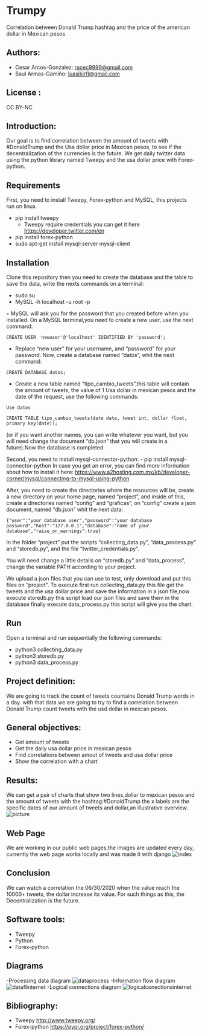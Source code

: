 # Trumpy
Correlation between Donald Trump hashtag and the price of the american dollar in Mexican pesos

## Authors: 
- Cesar Arcos-Gonzalez: racec9999@gmail.com
- Saul Armas-Gamiño: luasikirfl@gmail.com

## License : 
CC BY-NC

## Introduction: 
Our goal is to find correlation between the amount of tweets with #DonaldTrump and the Usa dollar price in Mexican pesos, to see if the decentralization of the currencies is the future. We get daily twitter data using the python library named Tweepy and the usa dollar price with Forex-python.

## Requirements
First, you need to install Tweepy, Forex-python and MySQL, this projects run on linux.
* pip install tweepy
    * Tweepy require credentials you can get it here https://developer.twitter.com/en
* pip install forex-python
* sudo apt-get install mysql-server mysql-client
    
## Installation
Clone this repository then you need to create the database and the table to save the data, write the nexts commands on a terminal:
- sudo su
- MySQL -h localhost -u root -p
	
◦ MySQL  will ask you for the password that you created before when you installed.
On a MySQL terminal,you need to create a new user, use the next command:
  
<pre><code>CREATE USER 'newuser'@'localhost' IDENTIFIED BY 'password';</code></pre>
    
- Replace “new user” for your username, and “password” for your password.
Now, create a database named “datos”, whit the next command:

<pre><code>CREATE DATABASE datos;</code></pre>

- Create a new table named “tipo_cambio_tweets”,this table will contain the amount of tweets, the value of 1 Usa dollar in mexican pesos and the date of the request, use the following commands:
<pre><code>Use datos</code></pre>
<pre><code>CREATE TABLE tipo_cambio_tweets(date date, tweet int, dollar float, primary key(date));</code></pre>

 (or if you want another names, you can write whatever you want, but you will need change the document “db.json” that you will create in a future).Now the database is completed.

Second, you need to install mysql-connector-python:
	- pip install mysql-connector-python
In case you get an error, you can find more information about how to install it here: https://www.a2hosting.com.mx/kb/developer-corner/mysql/connecting-to-mysql-using-python

After, you need to create the directories where the resources will be, create a new directory on your home page, named “project”, and inside of this, create a directories named “config” and ”graficas”, on “config” create a json document, named “db.json” whit the next data:

	{"user":"your database user","password":"your database password","host":"127.0.0.1","database":"name of your 	         database","raise_on_warnings":true}



In the folder “project” put the scripts “collecting_data.py”, ”data_process.py” and “storedb.py”, and the file “twitter_credentials.py”.

You will need change a little details on “storedb.py” and “data_process”, change the variable PATH according to your project.

We upload a json files that you can use to test, only download and put this files on “project”.
To execute first run collecting_data.py this file get the tweets and the usa dollar price and save the information in a json file,now execute storedb.py this script load our json files and save them in the database finally execute data_process.py this script will give you the chart.


## Run 
Open a terminal and run sequentially the following commands:
- python3 collecting_data.py
- python3 storedb.py
- python3 data_process.py

## Project definition:
We are going to track the count of tweets countains Donald Trump words in a day. with that data we are going to try to find a correlation between Donald Trump count tweets with the usd dollar in mexcan pesos.

## General objectives:
- Get amount of tweets
- Get the daily usa dollar price in mexican pesos
- Find correlations between amout of tweets and usa dollar price 
- Show  the correlation with a chart



## Results:
We can get a  pair of charts that show two lines,dollar to mexican pesos and the amount of tweets with the hashtag:#DonaldTrump
the x labels are the specific dates of our amount of tweets and dollar,an illustrative overview. 
![picture](https://user-images.githubusercontent.com/60860385/80922946-063b5400-8d46-11ea-8c93-3f2ac38ff3b7.png)

## Web Page
We are working in our public web pages,the images are updated every day, currently the web page works locally and was made it with django
![index](https://user-images.githubusercontent.com/60860385/87733612-e5f03280-c795-11ea-84a1-59c527cfcd42.jpeg)

## Conclusion
We can watch a correlation the 06/30/2020 when the value reach the 10000+ tweets, the dollar increase its value. For such things as this, the Decentralization is the future.

## Software tools:
- Tweepy
- Python
- Forex-python

## Diagrams
-Processing data diagram
![dataprocess](https://user-images.githubusercontent.com/60860385/80925163-448b4000-8d53-11ea-9d75-fb1c3dcf8dd6.jpg)
-Information flow diagram
![dataflinternet](https://user-images.githubusercontent.com/60860385/80925268-e9a61880-8d53-11ea-8a7a-d05a0fcd7bc2.jpg)
-Logical connections diagram 
![logicalconectionsinternet](https://user-images.githubusercontent.com/60860385/80925309-473a6500-8d54-11ea-859e-360af1b81bb2.jpg)

## Bibliography:
- Tweepy http://www.tweepy.org/      
- Forex-python https://pypi.org/project/forex-python/

